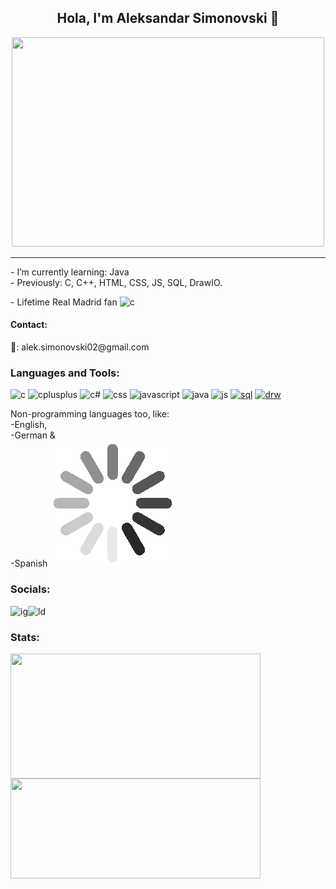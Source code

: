 
<h2 align="center"> Hola, I'm Aleksandar Simonovski 👋</h2>
<div id="header" align="center">
  <img src="https://img.freepik.com/premium-vector/simple-cat-coding-laptop-tech-software-engineer-design-vector-illustration_773815-96.jpg?w=2000" width="500" height="335"/>
</div>
<hr>
- I’m currently learning: Java <br>
- Previously: C, C++, HTML, CSS, JS, SQL, DrawIO. <br>
<p align="left">- Lifetime Real Madrid fan  <img src="https://upload.wikimedia.org/wikipedia/en/thumb/5/56/Real_Madrid_CF.svg/1200px-Real_Madrid_CF.svg.png" alt="c" width="22" height="25"></p>
<h4 align="left">Contact:</h4>
📧: alek.simonovski02@gmail.com
<h3 align="left">Languages and Tools:</h3>
<p align="left"> <img src="https://upload.wikimedia.org/wikipedia/commons/1/18/C_Programming_Language.svg" alt="c" width="40" height="40"/>  <img src="https://upload.wikimedia.org/wikipedia/commons/thumb/1/18/ISO_C%2B%2B_Logo.svg/1822px-ISO_C%2B%2B_Logo.svg.png" alt="cplusplus" width="36" height="40"/> <img src="https://static-00.iconduck.com/assets.00/c-sharp-c-icon-456x512-9sej0lrz.png" alt="c#" width="40" height="40"/ <img src="https://cdn-icons-png.flaticon.com/512/1532/1532556.png" alt="html" width="38" height="36"/> <img src="https://cdn-icons-png.flaticon.com/512/5968/5968242.png" alt="css" width="46" height="44"/> <img src="https://cdn.iconscout.com/icon/free/png-256/javascript-2038874-1720087.png" alt="javascript" width="42" height="44"/>
  <img src="https://upload.wikimedia.org/wikipedia/en/thumb/3/30/Java_programming_language_logo.svg/800px-Java_programming_language_logo.svg.png" alt="java" width="42" height="44"/> <img src="https://static.javatpoint.com/images/javascript/javascript_logo.png" alt="js" width="42" height="44"/> <a href="https://www.mysql.com/"><img src="https://www.freepnglogos.com/uploads/logo-mysql-png/logo-mysql-mysql-logo-png-images-are-download-crazypng-21.png" alt="sql" width="42" height="44"/></a> <a href="https://app.diagrams.net/"><img src="https://upload.wikimedia.org/wikipedia/commons/thumb/3/3e/Diagrams.net_Logo.svg/2048px-Diagrams.net_Logo.svg.png" alt="drw" width="42" height="44"/> </a>
 <p align="left"> Non-programming languages too, like:<br>
  -English, <br>
  -German & <br>
  -Spanish  <img src="2.gif">

 <h3 align="left">Socials: </h3>
 <p align="left"><img src="https://upload.wikimedia.org/wikipedia/commons/thumb/9/95/Instagram_logo_2022.svg/1024px-Instagram_logo_2022.svg.png" alt="ig" width="38" height="40"/><img src="https://t0.gstatic.com/images?q=tbn:ANd9GcRMCA3j2A8hfLl9p5UAU5nd9lvqLlNZvqoU4xOsZ192uH4IYS6X" alt="ld" width="38" height="40"/></p>
 <h3>Stats:</h3>
 
  <img align="center" width="400" height="200" src="https://github-readme-streak-stats.herokuapp.com?user=AlekSimonovski&theme=tokyonight&border_radius=5" /> <img align="center" width="400" height="160" padding="150"  src="https://github-readme-stats.vercel.app/api/top-langs/?username=AlekSimonovski&repo=convoychat" />

  


<!--
**AlekSimonovski/AlekSimonovski** is a ✨ _special_ ✨ repository because its `README.md` (this file) appears on your GitHub profile.

- 🌱 I’m currently learning: Java
- Previously: C, C++, HTML, CSS, JS.
- Lifetime Real Madrid fan. <p align="left"> <img src="https://en.m.wikipedia.org/wiki/File:Real_Madrid_CF.svg" alt="c" width="40" height="40"/>
